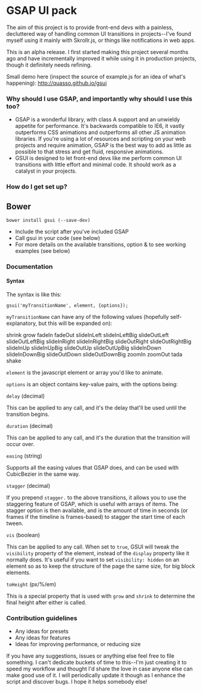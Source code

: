 # **GSAP UI pack** #

The aim of this project is to provide front-end devs with a painless, decluttered way of handling common UI transitions in projects--I've found myself using it mainly with Skrollr.js, or things like notifications in web apps.

This is an alpha release. I first started making this project several months ago and have incrementally improved it while using it in production projects, though it definitely needs refining. 

Small demo here (inspect the source of example.js for an idea of what's happening): http://quasso.github.io/gsui

### Why should I use GSAP, and importantly why should I use this too? ###

* GSAP is a wonderful library, with class A support and an unwieldy appetite for performance. It's backwards compatible to IE6, it vastly outperforms CSS animations and outperforms all other JS animation libraries. If you're using a lot of resources and scripting on your web projects and require animation, GSAP is the best way to add as little as possible to that stress and get fluid, responsive animations.
* GSUI is designed to let front-end devs like me perform common UI transitions with little effort and minimal code. It should work as a catalyst in your projects. 

### How do I get set up? ###

## Bower ##

`bower install gsui (--save-dev)`

* Include the script after you've included GSAP
* Call gsui in your code (see below)
* For more details on the available transitions, option & to see working examples (see below)

### Documentation ###

#### Syntax ####

The syntax is like this:

`gsui('myTransitionName', element, {options});`

`myTransitionName` can have any of the following values (hopefully self-explanatory, but this will be expanded on): 

shrink
grow
fadeIn
fadeOut
slideInLeft
slideInLeftBig
slideOutLeft
slideOutLeftBig
slideInRight
slideInRightBig
slideOutRight
slideOutRightBig
slideInUp
slideInUpBig
slideOutUp
slideOutUpBig
slideInDown
slideInDownBig
slideOutDown
slideOutDownBig
zoomIn
zoomOut
tada
shake

`element` is the javascript element or array you'd like to animate.

`options` is an object contains key-value pairs, with the options being:

`delay` (decimal)

This can be applied to any call, and it's the delay that'll be used until the transition begins.

`duration` (decimal)

This can be applied to any call, and it's the duration that the transition will occur over.

`easing` (string)

Supports all the easing values that GSAP does, and can be used with CubicBezier in the same way.

`stagger` (decimal)

If you prepend `stagger.` to the above transitions, it allows you to use the staggering feature of GSAP, which is useful with arrays of items. The stagger option is then available, and is the amount of time in seconds (or frames if the timeline is frames-based) to stagger the start time of each tween.

`vis` (boolean)

This can be applied to any call. When set to `true`, GSUI will tweak the `visibility` property of the element, instead of the `display` property like it normally does. It's useful if you want to set `visibility: hidden` on an element so as to keep the structure of the page the same size, for big block elements.

`toHeight` (px/%/em)

This is a special property that is used with `grow` and `shrink` to determine the final height after either is called. 


### Contribution guidelines ###

* Any ideas for presets
* Any ideas for features
* Ideas for improving performance, or reducing size

If you have any suggestions, issues or anything else feel free to file something. I can't dedicate buckets of time to this--I'm just creating it to speed my workflow and thought I'd share the love in case anyone else can make good use of it. I will periodically update it though as I enhance the script and discover bugs. I hope it helps somebody else!
